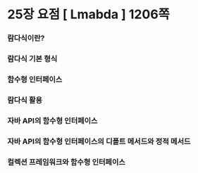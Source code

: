# 25장 요점 [ Lmabda ] 1206쪽
### 람다식이란?
### 람다식 기본 형식
### 함수형 인터페이스
### 람다식 활용
### 자바 API의 함수형 인터페이스
### 자바 API의 함수형 인터페이스의 디폴트 메서드와 정적 메서드
### 컬렉션 프레임워크와 함수형 인터페이스
